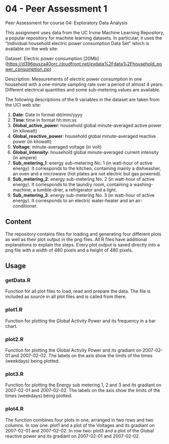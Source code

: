 # 04 - Peer Assessment 1
Peer Assessment for course 04: Exploratory Data Analysis

This assignment uses data from the UC Irvine Machine Learning Repository, a popular repository for machine learning datasets. In particular, it uses the “Individual household electric power consumption Data Set” which is available on the web site:

Dataset: Electric power consumption [20Mb] (https://d396qusza40orc.cloudfront.net/exdata%2Fdata%2Fhousehold_power_consumption.zip)

Description: Measurements of electric power consumption in one household with a one-minute sampling rate over a period of almost 4 years. Different electrical quantities and some sub-metering values are available.

The following descriptions of the 9 variables in the dataset are taken from the UCI web site:

1. **Date**: Date in format dd/mm/yyyy
2. **Time**: time in format hh:mm:ss
3. **Global_active_power**: household global minute-averaged active power (in kilowatt)
4. **Global_reactive_power**: household global minute-averaged reactive power (in kilowatt)
5. **Voltage**: minute-averaged voltage (in volt)
6. **Global_intensity**: household global minute-averaged current intensity (in ampere)
7. **Sub_metering_1**: energy sub-metering No. 1 (in watt-hour of active energy). It corresponds to the kitchen, containing mainly a dishwasher, an oven and a microwave (hot plates are not electric but gas powered).
8. **Sub_metering_2**: energy sub-metering No. 2 (in watt-hour of active energy). It corresponds to the laundry room, containing a washing-machine, a tumble-drier, a refrigerator and a light.
9. **Sub_metering_3**: energy sub-metering No. 3 (in watt-hour of active energy). It corresponds to an electric water-heater and an air-conditioner.

## Content
The repository contains files for loading and generating four different plots as well as their plot output in the png files.
All R files have additional explanations to explain the steps. Every plot output is saved directly into a png file with a width of 480 pixels and a height of 480 pixels.

## Usage
### getData.R
Function for all plot files to load, read and prepare the data. The file is included as source in all plot files and is called from there.


### plot1.R
Function for plotting the Global Activity Power and its frequency in a bar chart.

### plot2.R
Function for plotting the Global Activity Power and its gradiant on 2007-02-01 and 2007-02-02. The labels on the axis show the limits of the times (weekdays) being plotted.

### plot3.R
Function for plotting the Energy sub metering 1, 2 and 3 and its gradiant on 2007-02-01 and 2007-02-02. The labels on the axis show the limits of the times (weekdays) being plotted.

### plot4.R
The function combines four plots in one, arranged in two rows and two columns.
In row one: plot1 and a plot of the Voltages and its gradiant on 2007-02-01 and 2007-02-02.
In row two: plot3 and a plot of the Global reactive power and its gradiant on 2007-02-01 and 2007-02-02.